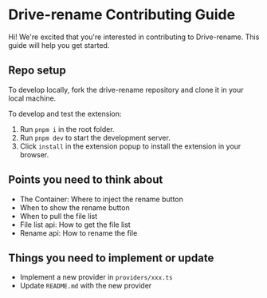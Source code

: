 # Drive-rename Contributing Guide

Hi! We're excited that you're interested in contributing to Drive-rename. This guide will help you get started.

## Repo setup
To develop locally, fork the drive-rename repository and clone it in your local machine.

To develop and test the extension:
1. Run `pnpm i` in the root folder.
2. Run `pnpm dev` to start the development server.
3. Click `install` in the extension popup to install the extension in your browser.

## Points you need to think about
- The Container: Where to inject the rename button
- When to show the rename button
- When to pull the file list
- File list api: How to get the file list
- Rename api: How to rename the file

## Things you need to implement or update
- Implement a new provider in `providers/xxx.ts`
- Update `README.md` with the new provider
